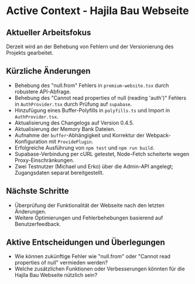 # Active Context - Hajila Bau Webseite

## Aktueller Arbeitsfokus
Derzeit wird an der Behebung von Fehlern und der Versionierung des Projekts gearbeitet.

## Kürzliche Änderungen
- Behebung des "null.from" Fehlers in `premium-website.tsx` durch robustere API-Abfrage.
- Behebung des "Cannot read properties of null (reading 'auth')" Fehlers in `AuthProvider.tsx` durch Prüfung auf `supabase`.
- Hinzufügung eines Buffer-Polyfills in `polyfills.ts` und Import in `AuthProvider.tsx`.
- Aktualisierung des Changelogs auf Version 0.4.5.
- Aktualisierung der Memory Bank Dateien.
- Aufnahme der `buffer`-Abhängigkeit und Korrektur der Webpack-Konfiguration mit `ProvidePlugin`.
- Erfolgreiche Ausführung von `npm test` und `npm run build`.
- Supabase-Verbindung per cURL getestet, Node-Fetch scheiterte wegen Proxy-Einschränkungen.
- Zwei Testnutzer (Michael und Erko) über die Admin-API angelegt; Zugangsdaten separat bereitgestellt.

## Nächste Schritte
- Überprüfung der Funktionalität der Webseite nach den letzten Änderungen.
- Weitere Optimierungen und Fehlerbehebungen basierend auf Benutzerfeedback.

## Aktive Entscheidungen und Überlegungen
- Wie können zukünftige Fehler wie "null.from" oder "Cannot read properties of null" vermieden werden?
- Welche zusätzlichen Funktionen oder Verbesserungen könnten für die Hajila Bau Webseite nützlich sein?
